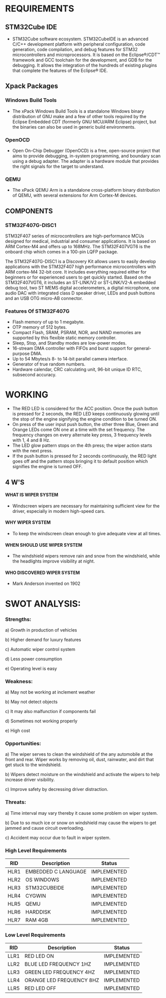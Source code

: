 

# REQUIREMENTS 
## STM32Cube IDE 
* STM32Cube software ecosystem. STM32CubeIDE is an advanced C/C++ development platform with peripheral configuration, code generation, code compilation, and debug features for STM32 microcontrollers and microprocessors. It is based on the Eclipse®/CDT™ framework and GCC toolchain for the development, and GDB for the debugging. It allows the integration of the hundreds of existing plugins that complete the features of the Eclipse® IDE.


## Xpack Packages 

### Windows Build Tools
* The xPack Windows Build Tools is a standalone Windows binary distribution of GNU make and a few of other tools required by the Eclipse Embedded CDT (formerly GNU MCU/ARM Eclipse) project, but the binaries can also be used in generic build environments.

### OpenOCD 
* Open On-Chip Debugger (OpenOCD) is a free, open-source project that aims to provide debugging, in-system programming, and boundary scan using a debug adapter. The adapter is a hardware module that provides the right signals for the target to understand.

### QEMU 
* The xPack QEMU Arm is a standalone cross-platform binary distribution of QEMU, with several extensions for Arm Cortex-M devices.

## COMPONENTS 

### STM32F407G-DISC1

STM32F407 series of microcontrollers are high-performance MCUs designed for medical, industrial and consumer applications. It is based on ARM Cortex-M4 and offers up to 168MHz. The STM32F407VGT6 is the onboard chip which comes in a 100-pin LQFP package.

The STM32F407G-DISC1 is a Discovery Kit allows users to easily develop applications with the STM32F407 high performance microcontrollers with ARM cortex-M4 32-bit core. It includes everything required either for beginners or for experienced users to get quickly started. Based on the STM32F407VGT6, it includes an ST-LINK/V2 or ST-LINK/V2-A embedded debug tool, two ST MEMS digital accelerometers, a digital microphone, one audio DAC with integrated class D speaker driver, LEDs and push buttons and an USB OTG micro-AB connector.

### Features Of STM32F407G
* Flash memory of up to 1 megabyte.
* OTP memory of 512 bytes.
* Compact Flash, SRAM, PSRAM, NOR, and NAND memories are supported by this flexible static memory controller.
* Sleep, Stop, and Standby modes are low-power modes.
* 16-stream DMA controller with FIFOs and burst support for general-purpose DMA.
* Up to 54 Mbytes/s 8- to 14-bit parallel camera interface.
* Generator of true random numbers.
* Hardware calendar, CRC calculating unit, 96-bit unique ID RTC, subsecond accuracy.

# WORKING 
* The RED LED is considered for the ACC position. Once the push button is pressed for 2 seconds, the RED LED keeps continuously glowing until the stop of the engine signifying the engine condition to be turned ON.
* On press of the user input push button, the other three Blue, Green and Orange LEDs come ON one at a time with the set frequency. The frequency changes on every alternate key press, 3 frequency levels with 1, 4 and 8 Hz.
* The LED glow pattern stops on the 4th press; the wiper action starts with the next press.
* If the push button is pressed for 2 seconds continuously, the RED light goes off and the pattern stops bringing it to default position which signifies the engine is turned OFF.

 ## 4 W'S
#### WHAT IS WIPER SYSTEM
  * Windscreen wipers are necessary for maintaining sufficient view for the driver, especially in modern high-speed cars.
#### WHY WIPER SYSTEM
  * To keep the windscreen clean enough to give adequate view at all times.
#### WHEN SHOULD USE WIPER SYSTEM 
  * The windshield wipers remove rain and snow from the windshield, while the headlights improve visibility at night.
#### WHO DISCOVERED WIPER SYSTEM
 * Mark Anderson invented on 1902

# SWOT ANALYSIS:
### Strengths:
a) Growth in production of vehicles

b) Higher demand for luxury features

c) Automatic wiper control system

d) Less power consumption

e) Operating level is easy

### Weakness:
a) May not be working at inclement weather

b) May not detect objects

c) It may also malfunction if components fail

d) Sometimes not working properly

e) High cost

### Opportunities:
a) The wiper serves to clean the windshield of the any automobile at the front and rear. Wiper works by removing oil, dust, rainwater, and dirt that get stuck to the windshield.

b) Wipers detect moisture on the windshield and activate the wipers to help increase driver visibility.

c) Improve safety by decressing driver distraction.

### Threats:
a) Time interval may vary thereby it cause some problem on wiper system.

b) Due to so much ice or snow on windshield may cause the wipers to get jammed and cause circuit overloading.

c) Accident may occur due to fault in wiper system.



### High Level Requirements
| RID | Description | Status |
| -- | ----------- | ------ |
| HLR1 | EMBEDDED C LANGUAGE | IMPLEMENTED |
| HLR2 | OS WINDOWS | IMPLEMENTED |
| HLR3 | STM32CUBEIDE | IMPLEMENTED |
| HLR4 | CYGWIN | IMPLEMENTED |
| HLR5 | QEMU  | IMPLEMENTED |
| HLR6 | HARDDISK | IMPLEMENTED |
| HLR7 | RAM 4GB | IMPLEMENTED |


### Low Level Requirements
| RID | Description | Status |
| -- | ----------- | ------ |
| LLR1 | RED LED ON | IMPLEMENTED |
| LLR2 | BLUE LED FREQUENCY 1HZ | IMPLEMENTED |
| LLR3 | GREEN LED FREQUENCY 4HZ | IMPLEMENTED |
| LLR4 | ORANGE LED FREQUENCY 8HZ | IMPLEMENTED |
| LLR5 | RED LED OFF  | IMPLEMENTED |

